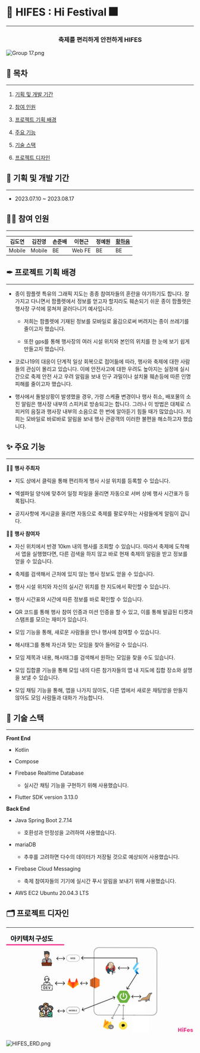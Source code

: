 # 🎉 HIFES : Hi Festival 🎆

---

### <center> 축제를 편리하게 안전하게 HIFES </center>

<img src="file:///C:/Users/SSAFY/AppData/Roaming/marktext/images/cb06b4149da34bdc9ad813d9b8140d7e2b33b3ce.png" title="" alt="Group 17.png" data-align="center"> 

## 📖 목차

---

1. [기획 및 개발 기간](#📅-기획-및-개발-기간)

2. [참여 인원](#👩‍💻-참여-인원)

3. [프로젝트 기획 배경](#✒-프로젝트-기획-배경)

4. [주요 기능](#✨-주요-기능)

5. [기술 스택](#🎫-기술-스택)

6. [프로젝트 디자인](#🗂-프로젝트-디자인)

## 📅 기획 및 개발 기간

---

- 2023.07.10 ~ 2023.08.17 

## 👩‍💻 참여 인원

---

| 김도연    | 김진영    | 손준배 | 이현근    | 정예원 | [황하음](https://github.com/Hhaeum) |
| ------ | ------ | --- | ------ | --- | -------------------------------- |
| Mobile | Mobile | BE  | Web FE | BE  | BE                               |

## ✒ 프로젝트 기획 배경

---

- 종이 팜플렛 특유의 그래픽 지도는 종종 참여자들의 혼란을 야기하기도 합니다. 잘 가지고 다니면서 팜플렛에서 정보를 얻고자 할지라도 훼손되기 쉬운 종이 팜플렛은 행사장 구석에 뭉쳐져 굴러다니기 예사입니다. 
  
  - 저희는 팜플렛에 기재된 정보를 모바일로 옮김으로써 버려지는 종이 쓰레기를 줄이고자 했습니다.
  
  - 또한  gps를 통해 행사장의 여러 시설 위치와 본인의 위치를 한 눈에 보기 쉽게 만들고자 했습니다. 

- 코로나19의 대응이 단계적 일상 회복으로 접어듦에 따라, 행사와 축제에 대한 사람들의 관심이 몰리고 있습니다. 이에 안전사고에 대한 우려도 높아지는 실정에 실시간으로 축제 안전 사고 우려 알림을 보내 인구 과밀이나 설치물 훼손등에 따른 인명 피해를 줄이고자 했습니다.

- 행사에서 돌발상황이 발생했을 경우, 가령 스케쥴 변경이나 행사 취소, 배포물의 소진 알림은 행사장 내부의 스피커로 방송되고는 합니다. 그러나 이 방법은 대체로 스피커의 음질과 행사장 내부의 소음으로 한 번에 알아듣기 힘들 때가 많았습니다. 저희는 모바일로 바로바로 알림을 보내 행사 관광객의 이러한 불편을 해소하고자 했습니다.

## ✨ 주요 기능

---

🤹‍♀️ **행사 주최자**

- 지도 상에서 클릭을 통해 편리하게 행사 시설 위치를 등록할 수 있습니다.

- 엑셀파일 양식에 맞추어 일정 파일을 올리면 자동으로 서버 상에 행사 시간표가 등록됩니다.

- 공지사항에 게시글을 올리면 자동으로 축제를 팔로우하는 사람들에게 알림이 갑니다.

👩‍🎤 **행사 참여자**

- 자신 위치에서 반경 10km 내의 행사를 조회할 수 있습니다. 따라서 축제에 도착해서 앱을 실행했다면, 다른 검색을 하지 않고 바로 현재 축제의 알림을 받고 정보를 얻을 수 있습니다.

- 축제를 검색해서 근처에 있지 않는 행사 정보도 얻을 수 있습니다.

- 행사 시설 위치와 자신의 실시간 위치를 한 지도에서 확인할 수 있습니다.

- 행사 시간표와 시간에 따른 정보를 바로 확인할 수 있습니다.

- QR 코드를 통해 행사 참여 인증과 미션 인증을 할 수 있고, 이를 통해 발급된 티켓과 스탬프를 모으는 재미가 있습니다.

- 모임 기능을 통해, 새로운 사람들을 만나 행사에 참여할 수 있습니다.

- 해시태그를 통해 자신과 맞는 모임을 찾아 들어갈 수 있습니다.

- 모임 제목과 내용, 해시태그를 검색해서 원하는 모임을 찾을 수도 있습니다.

- 모임 집합콜 기능을 통해 모임 내의 다른 참가자들의 앱 내 지도에 집합 장소와 설명을 보낼 수 있습니다.

- 모임 채팅 기능을 통해, 앱을 나가지 않아도, 다른 앱에서 새로운 채팅방을 만들지 않아도 모임 사람들과 대화가 가능합니다.

## 🎫 기술 스택

---

**Front End**

- Kotlin

- Compose

- Firebase Realtime Database
  
  - 실시간 채팅 기능을 구현하기 위해 사용했습니다.

- Flutter SDK version 3.13.0

**Back End**

- Java Spring Boot 2.7.14
  
  - 호환성과 안정성을 고려하여 사용했습니다.

- mariaDB
  
  - 추후를 고려하면 다수의 데이터가 저장될 것으로 예상되어 사용했습니다.

- Firebase Cloud Messaging
  
  - 축제 참여자들의 기기에 실시간 푸시 알림을 보내기 위해 사용했습니다.

- AWS EC2 Ubuntu 20.04.3 LTS

## 🗂 프로젝트 디자인

---

![](README_asset/2023-08-17-16-54-13-image.png)

![HIFES_ERD.png](C:\Users\SSAFY\AppData\Roaming\marktext\images\93d6bdb78275273bba237193b1efc86140f7dffe.png)
